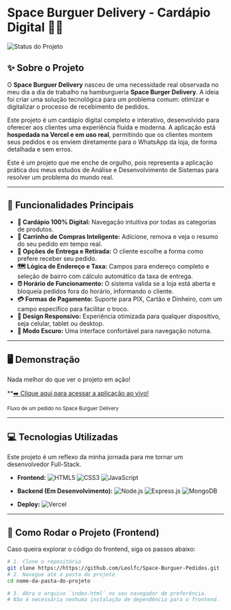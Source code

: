 # Space Burguer Delivery - Cardápio Digital 🍔🚀

![Status do Projeto](https://img.shields.io/badge/STATUS-EM_PRODUÇÃO-brightgreen?style=for-the-badge)


## ✨ Sobre o Projeto

O **Space Burguer Delivery** nasceu de uma necessidade real observada no meu dia a dia de trabalho na hamburgueria **Space Burger Delivery**. A ideia foi criar uma solução tecnológica para um problema comum: otimizar e digitalizar o processo de recebimento de pedidos.

Este projeto é um cardápio digital completo e interativo, desenvolvido para oferecer aos clientes uma experiência fluida e moderna. A aplicação está **hospedada na Vercel e em uso real**, permitindo que os clientes montem seus pedidos e os enviem diretamente para o WhatsApp da loja, de forma detalhada e sem erros.

Este é um projeto que me enche de orgulho, pois representa a aplicação prática dos meus estudos de Análise e Desenvolvimento de Sistemas para resolver um problema do mundo real.

---

## 🎯 Funcionalidades Principais

* **🍔 Cardápio 100% Digital:** Navegação intuitiva por todas as categorias de produtos.
* **🛒 Carrinho de Compras Inteligente:** Adicione, remova e veja o resumo do seu pedido em tempo real.
* **🛵 Opções de Entrega e Retirada:** O cliente escolhe a forma como prefere receber seu pedido.
* **🗺️ Lógica de Endereço e Taxa:** Campos para endereço completo e seleção de bairro com cálculo automático da taxa de entrega.
* **⏰ Horário de Funcionamento:** O sistema valida se a loja está aberta e bloqueia pedidos fora do horário, informando o cliente.
* **💳 Formas de Pagamento:** Suporte para PIX, Cartão e Dinheiro, com um campo específico para facilitar o troco.
* **📱 Design Responsivo:** Experiência otimizada para qualquer dispositivo, seja celular, tablet ou desktop.
* **🌙 Modo Escuro:** Uma interface confortável para navegação noturna.

---

## 🖥️ Demonstração

Nada melhor do que ver o projeto em ação!

 **[➡️ Clique aqui para acessar a aplicação ao vivo!](https://space-burguer-pedidos.vercel.app/)

<p align="center">
 
 
  <small>Fluxo de um pedido no Space Burguer Delivery</small>
</p>


---

## 💻 Tecnologias Utilizadas

Este projeto é um reflexo da minha jornada para me tornar um desenvolvedor Full-Stack.

* **Frontend:**
    ![HTML5](https://img.shields.io/badge/HTML5-E34F26?style=for-the-badge&logo=html5&logoColor=white)
    ![CSS3](https://img.shields.io/badge/CSS3-1572B6?style=for-the-badge&logo=css3&logoColor=white)
    ![JavaScript](https://img.shields.io/badge/JavaScript-F7DF1E?style=for-the-badge&logo=javascript&logoColor=black)

* **Backend (Em Desenvolvimento):**
    ![Node.js](https://img.shields.io/badge/Node.js-339933?style=for-the-badge&logo=nodedotjs&logoColor=white)
    ![Express.js](https://img.shields.io/badge/Express.js-000000?style=for-the-badge&logo=express&logoColor=white)
    ![MongoDB](https://img.shields.io/badge/MongoDB-47A248?style=for-the-badge&logo=mongodb&logoColor=white)

* **Deploy:**
    ![Vercel](https://img.shields.io/badge/Vercel-000000?style=for-the-badge&logo=vercel&logoColor=white)

---

## 🚀 Como Rodar o Projeto (Frontend)

Caso queira explorar o código do frontend, siga os passos abaixo:

```bash
# 1. Clone o repositório
git clone https://https://github.com/Leolfc/Space-Burguer-Pedidos.git
# 2. Navegue até a pasta do projeto
cd nome-da-pasta-do-projeto

# 3. Abra o arquivo `index.html` no seu navegador de preferência.
# Não é necessária nenhuma instalação de dependência para o frontend.
